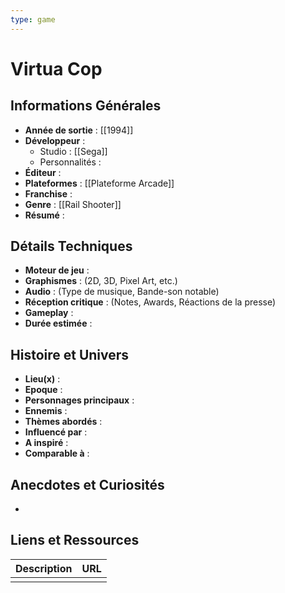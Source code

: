```yaml
---
type: game
---
```


# Virtua Cop

## Informations Générales

- **Année de sortie** : [[1994]]
- **Développeur** : 
	- Studio : [[Sega]]
	- Personnalités : 
- **Éditeur** : 
- **Plateformes** : [[Plateforme Arcade]]
- **Franchise** : 
- **Genre** : [[Rail Shooter]]
- **Résumé** : 

## Détails Techniques
- **Moteur de jeu** : 
- **Graphismes** : (2D, 3D, Pixel Art, etc.)
- **Audio** : (Type de musique, Bande-son notable)
- **Réception critique** : (Notes, Awards, Réactions de la presse)
- **Gameplay** :
- **Durée estimée** : 

## Histoire et Univers
- **Lieu(x)** : 
- **Epoque** : 
- **Personnages principaux** : 
- **Ennemis** :
- **Thèmes abordés** : 
- **Influencé par** :
- **A inspiré** : 
- **Comparable à** :
## Anecdotes et Curiosités
- 
## Liens et Ressources

| Description | URL |
| ----------- | --- |
|             |     |
